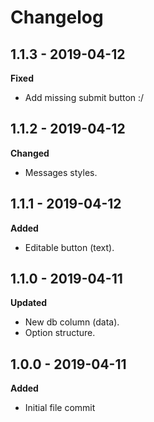 # Changelog

## 1.1.3 - 2019-04-12
**Fixed**

* Add missing submit button :/

## 1.1.2 - 2019-04-12
**Changed**

* Messages styles.

## 1.1.1 - 2019-04-12
**Added**

* Editable button (text).

## 1.1.0 - 2019-04-11
**Updated**

* New db column (data).
* Option structure.

## 1.0.0 - 2019-04-11
**Added**

* Initial file commit
